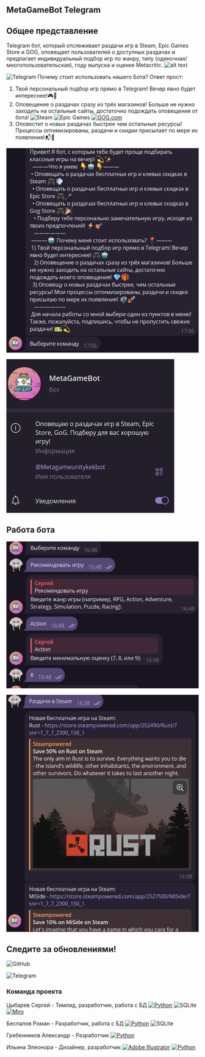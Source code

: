 ## MetaGameBot Telegram
## Общее представление
Telegram бот, который отслеживает раздачи игр в Steam, Epic Games Store и GOG, оповещает пользователей о доступных раздачах и предлагает индивидуальный подбор игр по жанру, типу (одиночная/многопользовательская), году выпуска и оценке Metacritic.
![alt text](https://github.com/SergeyTsybarev/MetaGameBotMKIS/blob/main/image/Main.png?raw=true)

![Telegram](https://img.shields.io/badge/Telegram-2CA5E0?style=for-the-badge&logo=telegram&logoColor=white)  Почему стоит использовать нашего Бота? Ответ прост:

1) Твой персональный подбор игр прямо в Telegram! Вечер явно будет интереснее!🎮🤖
2) Оповещение о раздачах сразу из трёх магазинов! Больше не нужно заходить на остальные сайты, достаточно подождать оповещения от бота!
![Steam](https://img.shields.io/badge/steam-%23000000.svg?style=for-the-badge&logo=steam&logoColor=white)
![Epic Games](https://img.shields.io/badge/epicgames-%23313131.svg?style=for-the-badge&logo=epicgames&logoColor=white)
[![GOG.com](https://img.shields.io/badge/GOG.com-86328A?logo=gogdotcom&logoColor=fff)](#)
4) Оповеcтит о новых раздачах быстрее чем остальные ресурсы! Процессы оптимизированы, раздачи и скидки присылает по мере их появления!📬🚀

![alt text](https://github.com/SergeyTsybarev/MetaGameBotMKIS/blob/main/image/privetstvie2.png?raw=true)

![alt text](https://github.com/SergeyTsybarev/MetaGameBotMKIS/blob/main/image/Metabotinfo.png?raw=true)
## Работа бота

![alt text](https://github.com/SergeyTsybarev/MetaGameBotMKIS/blob/main/image/rabota.png?raw=true)

![alt text](https://github.com/SergeyTsybarev/MetaGameBotMKIS/blob/main/image/rabota2.png?raw=true)

## Следите за обновлениями!

![GitHub](https://img.shields.io/badge/github-%23121011.svg?style=for-the-badge&logo=github&logoColor=white)

![Telegram](https://img.shields.io/badge/Telegram-2CA5E0?style=for-the-badge&logo=telegram&logoColor=white)

### Команда проекта

Цыбарев Сергей - Тимлид, разработчик, работа с БД [![Python](https://img.shields.io/badge/Python-3776AB?logo=python&logoColor=fff)](#) ![SQLite](https://img.shields.io/badge/sqlite-%2307405e.svg?style=for-the-badge&logo=sqlite&logoColor=white) [![Miro](https://img.shields.io/badge/Miro-050038?logo=miro&logoColor=fff)](#)

Беспалов Роман - Разработчик, работа с БД [![Python](https://img.shields.io/badge/Python-3776AB?logo=python&logoColor=fff)](#) ![SQLite](https://img.shields.io/badge/sqlite-%2307405e.svg?style=for-the-badge&logo=sqlite&logoColor=white)

Гребенников Александр - Разработчик [![Python](https://img.shields.io/badge/Python-3776AB?logo=python&logoColor=fff)](#)

Ильина Элеонора - Дизайнер, разработчик [![Adobe Illustrator](https://img.shields.io/badge/Adobe%20Illustrator-FF9A00?logo=adobe%20illustrator&logoColor=white)](#) [![Python](https://img.shields.io/badge/Python-3776AB?logo=python&logoColor=fff)](#) 
